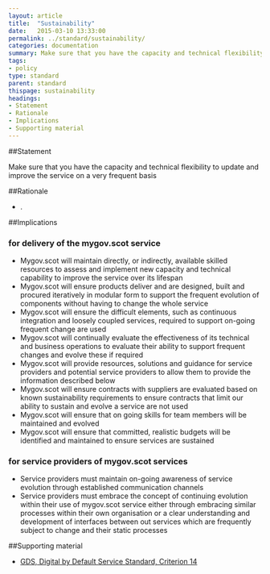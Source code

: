 ```yaml
---
layout: article
title:  "Sustainability"
date:   2015-03-10 13:33:00
permalink: ../standard/sustainability/ 
categories: documentation
summary: Make sure that you have the capacity and technical flexibility to update and improve the service on a very frequent basis.
tags: 
- policy
type: standard
parent: standard
thispage: sustainability
headings:
- Statement
- Rationale
- Implications
- Supporting material
---
```


##Statement

Make sure that you have the capacity and technical flexibility to update and improve the service on a very frequent basis

##Rationale

- .

##Implications

### for delivery of the mygov.scot service

* Mygov.scot will maintain directly, or indirectly, available skilled resources to assess and implement new capacity and technical capability to improve the service over its lifespan
* Mygov.scot will ensure products deliver and are designed, built and procured iteratively in modular form to support the frequent evolution of components without having to change the whole service
* Mygov.scot will ensure the difficult elements, such as continuous integration and loosely coupled services, required to support on-going frequent change are used
* Mygov.scot will continually evaluate the effectiveness of its technical and business operations to evaluate their ability to support frequent changes and evolve these if required
* Mygov.scot will provide resources, solutions and guidance for service providers and potential service providers to allow them to provide the information described below
* Mygov.scot will ensure contracts with suppliers are evaluated based on known sustainability requirements to ensure contracts that limit our ability to sustain and evolve a service are not used
* Mygov.scot will ensure that on going skills for team members will be maintained and evolved
* Mygov.scot will ensure that committed, realistic budgets will be identified and maintained to ensure services are sustained

### for service providers of mygov.scot services

* Service providers must maintain on-going awareness of service evolution through established communication channels
* Service providers must embrace the concept of continuing evolution within their use of mygov.scot service either through embracing similar processes within their own organisation or a clear understanding and development of interfaces between out services which are frequently subject to change and their static processes

##Supporting material

- [GDS, Digital by Default Service Standard, Criterion 14](https://www.gov.uk/service-manual/digital-by-default#criterion-14)
